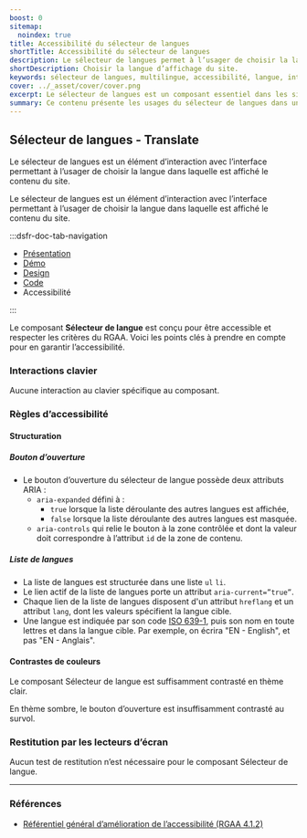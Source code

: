 ```yaml
---
boost: 0
sitemap:
  noindex: true
title: Accessibilité du sélecteur de langues
shortTitle: Accessibilité du sélecteur de langues
description: Le sélecteur de langues permet à l’usager de choisir la langue d’affichage du site dans un environnement multilingue.
shortDescription: Choisir la langue d’affichage du site.
keywords: sélecteur de langues, multilingue, accessibilité, langue, interface, UX, design system, en-tête, code ISO, traduction
cover: ../_asset/cover/cover.png
excerpt: Le sélecteur de langues est un composant essentiel dans les sites multilingues. Il permet à l’usager de basculer entre différentes langues tout en respectant les bonnes pratiques d’affichage et de positionnement.
summary: Ce contenu présente les usages du sélecteur de langues dans un site disponible en plusieurs langues. Il précise son positionnement recommandé dans l’interface, généralement dans l’en-tête en tant qu’accès rapide, ainsi que les règles éditoriales à respecter pour nommer les langues avec clarté. Il rappelle également les recommandations juridiques liées à l’affichage du français. Ce guide est destiné aux concepteurs de sites publics ou multilingues qui souhaitent garantir une navigation fluide, cohérente et conforme aux bonnes pratiques.
---
```


## Sélecteur de langues - Translate

Le sélecteur de langues est un élément d’interaction avec l’interface permettant à l’usager de choisir la langue dans laquelle est affiché le contenu du site.

Le sélecteur de langues est un élément d’interaction avec l’interface permettant à l’usager de choisir la langue dans laquelle est affiché le contenu du site.

:::dsfr-doc-tab-navigation

- [Présentation](../index.md)
- [Démo](../demo/index.md)
- [Design](../design/index.md)
- [Code](../code/index.md)
- Accessibilité

:::

Le composant **Sélecteur de langue** est conçu pour être accessible et respecter les critères du RGAA. Voici les points clés à prendre en compte pour en garantir l’accessibilité.

### Interactions clavier

Aucune interaction au clavier spécifique au composant.

### Règles d’accessibilité

#### Structuration

##### Bouton d’ouverture
- Le bouton d’ouverture du sélecteur de langue possède deux attributs ARIA&nbsp;:
  - `aria-expanded` défini à :
    - `true` lorsque la liste déroulante des autres langues est affichée,
    - `false` lorsque la liste déroulante des autres langues est masquée.
  - `aria-controls` qui relie le bouton à la zone contrôlée et dont la valeur doit correspondre à l’attribut `id` de la zone de contenu.

##### Liste de langues
- La liste de langues est structurée dans une liste `ul` `li`.
- Le lien actif de la liste de langues porte un attribut `aria-current=”true”`.
- Chaque lien de la liste de langues disposent d'un attribut `hreflang` et un attribut `lang`, dont les valeurs spécifient la langue cible.
- Une langue est indiquée par son code [ISO 639-1](https://fr.wikipedia.org/wiki/Liste_des_codes_ISO_639-1), puis son nom en toute lettres et dans la langue cible. Par exemple, on écrira "EN - English", et pas "EN - Anglais".

#### Contrastes de couleurs

Le composant Sélecteur de langue est suffisamment contrasté en thème clair.

En thème sombre, le bouton d’ouverture est insuffisamment contrasté au survol.

### Restitution par les lecteurs d’écran

Aucun test de restitution n’est nécessaire pour le composant Sélecteur de langue.

---

### Références

- [Référentiel général d’amélioration de l’accessibilité (RGAA 4.1.2)](https://accessibilite.numerique.gouv.fr/methode/criteres-et-tests/)
